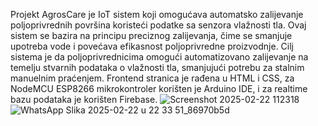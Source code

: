 Projekt AgrosCare je IoT sistem koji omogućava automatsko zalijevanje
poljoprivrednih površina koristeći podatke sa senzora vlažnosti tla. Ovaj sistem se
bazira na principu preciznog zalijevanja, čime se smanjuje upotreba vode i povećava
efikasnost poljoprivredne proizvodnje. Cilj sistema je da poljoprivrednicima omogući
automatizovano zalijevanje na temelju stvarnih podataka o vlažnosti tla, smanjujući
potrebu za stalnim manuelnim praćenjem. Frontend stranica je rađena u HTML i
CSS, za NodeMCU ESP8266 mikrokontroler korišten je Arduino IDE, i za realtime
bazu podataka je korišten Firebase.
![Screenshot 2025-02-22 112318](https://github.com/user-attachments/assets/e4721176-946c-4c14-874b-67f14b4c4ebe)
![WhatsApp Slika 2025-02-22 u 22 33 51_86970b5d](https://github.com/user-attachments/assets/092437d6-ec1c-433b-9e41-dd7b646db8b0)
